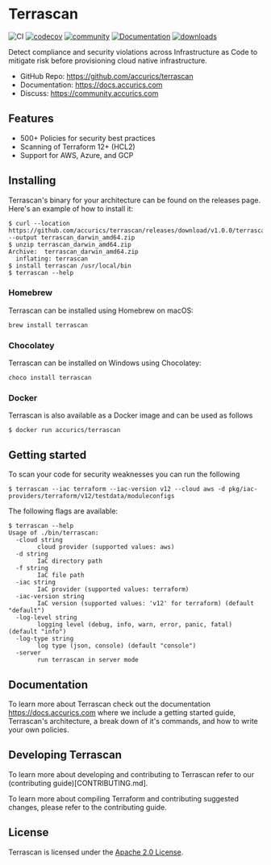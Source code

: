# Terrascan
![CI](https://github.com/accurics/terrascan/workflows/Go%20Terrascan%20build/badge.svg)
[![codecov](https://codecov.io/gh/accurics/terrascan/branch/master/graph/badge.svg)](https://codecov.io/gh/accurics/terrascan)
[![community](https://img.shields.io/discourse/status?server=https%3A%2F%2Fcommunity.accurics.com)](https://community.accurics.com)
[![Documentation](https://readthedocs.org/projects/terrascan/badge/?version=latest)](https://terrascan.readthedocs.io/en/latest/?badge=latest)
[![downloads](https://img.shields.io/github/downloads/accurics/terrascan/total)](https://github.com/accurics/terrascan/releases)


Detect compliance and security violations across Infrastructure as Code to mitigate risk before provisioning cloud native infrastructure.


* GitHub Repo: https://github.com/accurics/terrascan
* Documentation: https://docs.accurics.com
* Discuss: https://community.accurics.com

## Features
* 500+ Policies for security best practices
* Scanning of Terraform 12+ (HCL2)
* Support for AWS, Azure, and GCP

## Installing
Terrascan's binary for your architecture can be found on the releases page. Here's an example of how to install it:

```
$ curl --location https://github.com/accurics/terrascan/releases/download/v1.0.0/terrascan_darwin_amd64.zip --output terrascan_darwin_amd64.zip
$ unzip terrascan_darwin_amd64.zip
Archive:  terrascan_darwin_amd64.zip
  inflating: terrascan
$ install terrascan /usr/local/bin
$ terrascan --help
```

### Homebrew
Terrascan can be installed using Homebrew on macOS:

```
brew install terrascan
```

### Chocolatey
Terrascan can be installed on Windows using Chocolatey:

```
choco install terrascan
```

### Docker
Terrascan is also available as a Docker image and can be used as follows

	$ docker run accurics/terrascan

## Getting started

To scan your code for security weaknesses you can run the following

```
$ terrascan --iac terraform --iac-version v12 --cloud aws -d pkg/iac-providers/terraform/v12/testdata/moduleconfigs
```

The following flags are available:

```
$ terrascan --help
Usage of ./bin/terrascan:
  -cloud string
        cloud provider (supported values: aws)
  -d string
        IaC directory path
  -f string
        IaC file path
  -iac string
        IaC provider (supported values: terraform)
  -iac-version string
        IaC version (supported values: 'v12' for terraform) (default "default")
  -log-level string
        logging level (debug, info, warn, error, panic, fatal) (default "info")
  -log-type string
        log type (json, console) (default "console")
  -server
        run terrascan in server mode
```

## Documentation

To learn more about Terrascan check out the documentation https://docs.accurics.com where we include a getting started guide, Terrascan's architecture, a break down of it's commands, and how to write your own policies.

## Developing Terrascan
To learn more about developing and contributing to Terrascan refer to our (contributing guide)[CONTRIBUTING.md].


To learn more about compiling Terraform and contributing suggested changes, please refer to the contributing guide.

## License

Terrascan is licensed under the [Apache 2.0 License](LICENSE).
